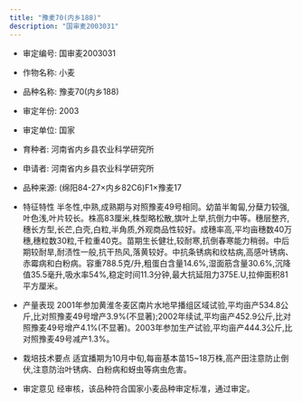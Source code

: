 ```yaml
---
title: "豫麦70(内乡188)"
description: "国审麦2003031"
---
```

* 审定编号:  国审麦2003031

*  作物名称:  小麦

*  品种名称:  豫麦70(内乡188)

*  审定年份:  2003

*  审定单位:  国家

* 育种者:  河南省内乡县农业科学研究所

*  申请者:  河南省内乡县农业科学研究所

*  品种来源:  (绵阳84-27×内乡82C6)F1×豫麦17

*  特征特性
半冬性,中熟,成熟期与对照豫麦49号相同。幼苗半匍匐,分蘖力较强,叶色浅,叶片较长。株高83厘米,株型略松散,旗叶上举,抗倒力中等。穗层整齐,穗长方型,长芒,白壳,白粒,半角质,外观商品性较好。成穗率高,平均亩穗数40万穗,穗粒数30粒,千粒重40克。苗期生长健壮,较耐寒,抗倒春寒能力稍弱。中后期较耐旱,耐渍性一般,抗干热风,落黄较好。中抗条锈病和纹枯病,高感叶锈病、赤霉病和白粉病。容重788.5克/升,粗蛋白含量14.6%,湿面筋含量30.6%,沉降值35.5毫升,吸水率54%,稳定时间11.3分钟,最大抗延阻力375E.U,拉伸面积81平方厘米。

*  产量表现
2001年参加黄淮冬麦区南片水地早播组区域试验,平均亩产534.8公斤,比对照豫麦49号增产3.9%(不显著);2002年续试,平均亩产452.9公斤,比对照豫麦49号增产4.1%(不显著)。2003年参加生产试验,平均亩产444.3公斤,比对照豫麦49号减产1.3%。

*  栽培技术要点
适宜播期为10月中旬,每亩基本苗15~18万株,高产田注意防止倒伏,注意防治叶锈病、白粉病和蚜虫等病虫危害。

*  审定意见
经审核，该品种符合国家小麦品种审定标准，通过审定。
